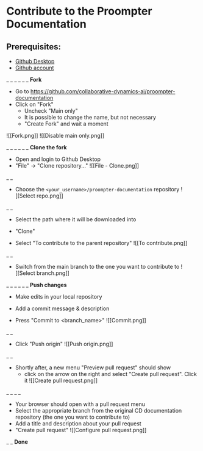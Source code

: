 # Contribute to the Proompter Documentation
## Prerequisites:
- [Github Desktop](<https://desktop.github.com/>)
- [Github account](<https://github.com/>)



_ _
_ _
_ _
__**Fork**__
- Go to <https://github.com/collaborative-dynamics-ai/proompter-documentation>
- Click on "Fork"
  - Uncheck "Main only"
  - It is possible to change the name, but not necessary
  - "Create Fork" and wait a moment

![[Fork.png]]
![[Disable main only.png]]



_ _
_ _
_ _
__**Clone the fork**__
- Open and login to Github Desktop
- "File" -> "Clone repository..."
![[File - Clone.png]]


_ _
- Choose the `<your_username>/proompter-documentation` repository
![[Select repo.png]]


_ _
- Select the path where it will be downloaded into
- "Clone"

- Select "To contribute to the parent repository"
![[To contribute.png]]


_ _
- Switch from the main branch to the one you want to contribute to
![[Select branch.png]]




_ _
_ _
_ _
__**Push changes**__
- Make edits in your local repository

- Add a commit message & description
- Press "Commit to <branch_name>"
![[Commit.png]]


_ _
- Click "Push origin"
![[Push origin.png]]


_ _
- Shortly after, a new menu "Preview pull request" should show
  - click on the arrow on the right and select "Create pull request". Click it
![[Create pull request.png]]


_ _
_ _
- Your browser should open with a pull request menu
- Select the appropriate branch from the original CD documentation repository (the one you want to contribute to)
- Add a title and description about your pull request
- "Create pull request"
![[Configure pull request.png]]


_ _
**Done**
